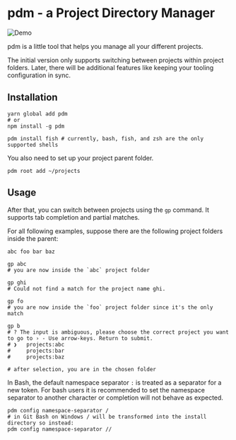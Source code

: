 # pdm - a Project Directory Manager

![Demo](/demo.gif?raw=true "Demo")

pdm is a little tool that helps you manage all your different projects.

The initial version only supports switching between projects within project folders.
Later, there will be additional features like keeping your tooling configuration in sync.

## Installation

```shell
yarn global add pdm
# or
npm install -g pdm

pdm install fish # currently, bash, fish, and zsh are the only supported shells
```

You also need to set up your project parent folder.

```shell
pdm root add ~/projects
```

## Usage

After that, you can switch between projects using the `gp` command. It supports tab completion and partial matches.

For all following examples, suppose there are the following project folders inside the parent:

```
abc foo bar baz
```

```shell
gp abc
# you are now inside the `abc` project folder
```

```shell
gp ghi
# Could not find a match for the project name ghi.
```

```shell
gp fo
# you are now inside the `foo` project folder since it's the only match
```

```shell
gp b
# ? The input is ambiguous, please choose the correct project you want to go to › - Use arrow-keys. Return to submit.
# ❯   projects:abc
#     projects:bar
#     projects:baz

# after selection, you are in the chosen folder
```

In Bash, the default namespace separator `:` is treated as a separator for a new token. For bash users
it is recommended to set the namespace separator to another character or completion will not behave as expected.

```shell
pdm config namespace-separator /
# in Git Bash on Windows / will be transformed into the install directory so instead:
pdm config namespace-separator //
```

